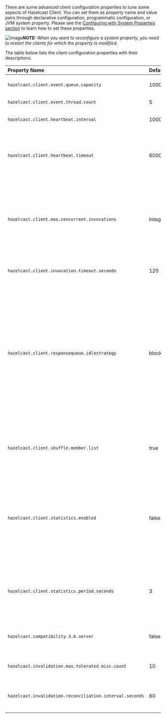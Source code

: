 
There are some advanced client configuration properties to tune some aspects of Hazelcast Client. You can set them as property name and value pairs through declarative configuration, programmatic configuration, or JVM system property. Please see the [Configuring with System Properties section](/500_Understanding_Configuration/300_Configuring_with_System_Properties.md) to learn how to set these properties.

![image](../images/NoteSmall.jpg)***NOTE:*** *When you want to reconfigure a system property, you need to restart the clients for which the property is modified.*


The table below lists the client configuration properties with their descriptions.

Property Name | Default Value | Type | Description
:--------------|:---------------|:------|:------------
`hazelcast.client.event.queue.capacity`|1000000|string|Default value of the capacity of executor that handles incoming event packets.
`hazelcast.client.event.thread.count`|5|string|Thread count for handling incoming event packets.
`hazelcast.client.heartbeat.interval`|10000|string|Frequency of heartbeat messages sent by the clients to members.
`hazelcast.client.heartbeat.timeout`|60000|string|Timeout for the heartbeat messages sent by the client to members. If no messages pass between client and member within the given time via this property in milliseconds, the connection will be closed.
`hazelcast.client.max.concurrent.invocations`|Integer.MAX_VALUE|string|Maximum allowed number of concurrent invocations. You can apply a constraint on the number of concurrent invocations in order to prevent the system from overloading. If the maximum number of concurrent invocations is exceeded and a new invocation comes in, Hazelcast throws `HazelcastOverloadException`.
`hazelcast.client.invocation.timeout.seconds`|120|string|Time to give up the invocation when a member in the member list is not reachable.
`hazelcast.client.responsequeue.idlestrategy`|block|string|Specifies whether the response thread for internal operations at the client side will be blocked or not. If you use `block` (the default value) the thread will be blocked and need to be notified which can cause a reduction in the performance. If you use `backoff` there will be no blocking. By enabling the backoff mode and depending on your use case, you can get a 5-10% performance improvement. However, keep in mind that this will increase CPU utilization. We recommend you to use backoff with care and if you have a tool for measuring your cluster's performance.
`hazelcast.client.shuffle.member.list`|true|string|The client shuffles the given member list to prevent all clients to connect to the same member when this property is `false`. When it is set to `true`, the client tries to connect to the members in the given order.
`hazelcast.client.statistics.enabled`|false|bool|If set to `true`, it enables collecting the client statistics and sending them to the cluster. When it is `true` you can monitor the clients that are connected to your Hazelcast cluster, using Hazelcast Management Center. Please refer to the [Monitoring Clients section](http://docs.hazelcast.org/docs/management-center/latest/manual/html/Monitoring_Clients.html) in the Hazelcast Management Center Reference Manual for more information.
`hazelcast.client.statistics.period.seconds`|3|int|The period in seconds the client statistics are collected and sent to the cluster. Please refer to the [Monitoring Clients section](http://docs.hazelcast.org/docs/management-center/latest/manual/html/Monitoring_Clients.html) in the Hazelcast Management Center Reference Manual for more information. on the client statistics.
`hazelcast.compatibility.3.6.server`|false|bool|When this property is true, if the client cannot know the server version, it will assume that the server has the version 3.6.x.
`hazelcast.invalidation.max.tolerated.miss.count`|10|int|If missed invalidation count is bigger than this value, relevant cached data will be made unreachable.
`hazelcast.invalidation.reconciliation.interval.seconds`|60|int|Period for which the clients are scanned to compare generated invalidation events with the received ones from Near Cache.
